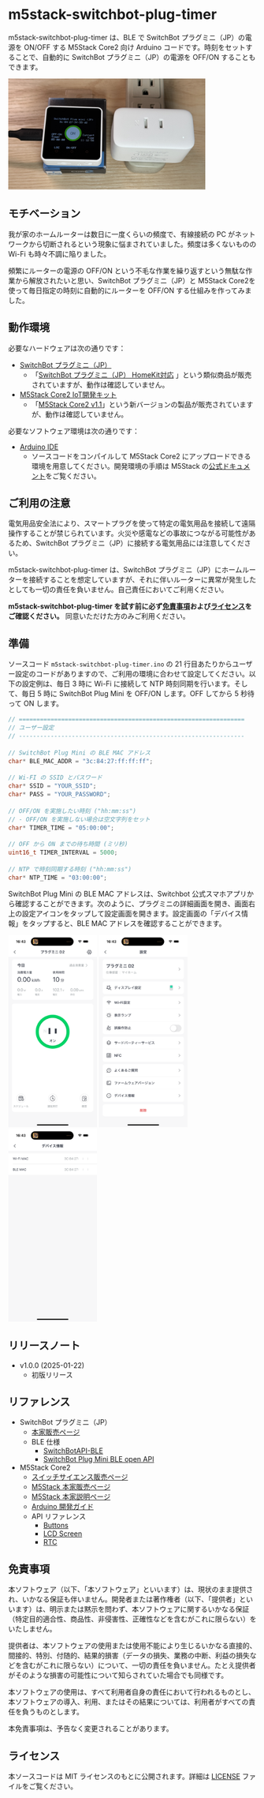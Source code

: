m5stack-switchbot-plug-timer
===============

m5stack-switchbot-plug-timer は、BLE で SwitchBot プラグミニ（JP）の電源を ON/OFF する M5Stack Core2 向け Arduino コードです。時刻をセットすることで、自動的に SwitchBot プラグミニ（JP）の電源を OFF/ON することもできます。

[<img src="imgs/top.jpg" width="400" alt="SwitchBot プラグミニ（JP）とM5Stack Core2">](imgs/top.jpg)

## モチベーション

我が家のホームルーターは数日に一度くらいの頻度で、有線接続の PC がネットワークから切断されるという現象に悩まされていました。頻度は多くないものの Wi-Fi も時々不調に陥りました。

頻繁にルーターの電源の OFF/ON という不毛な作業を繰り返すという無駄な作業から解放されたいと思い、SwitchBot プラグミニ（JP）と M5Stack Core2を使って毎日指定の時刻に自動的にルーターを OFF/ON する仕組みを作ってみました。

## 動作環境

必要なハードウェアは次の通りです：

- [SwitchBot プラグミニ（JP）](https://www.switchbot.jp/products/switchbot-plug-mini)
    - 「[SwitchBot プラグミニ（JP） HomeKit対応](https://www.switchbot.jp/products/switchbot-plugmini-homekit) 」という類似商品が販売されていますが、動作は確認していません。
- [M5Stack Core2 IoT開発キット](https://www.switch-science.com/products/6530)
    - 「[M5Stack Core2 v1.1](https://www.switch-science.com/products/9349)」という新バージョンの製品が販売されていますが、動作は確認していません。

必要なソフトウェア環境は次の通りです：

- [Arduino IDE](https://www.arduino.cc/en/software)
    - ソースコードをコンパイルして M5Stack Core2 にアップロードできる環境を用意してください。開発環境の手順は M5Stack の[公式ドキュメント](https://docs.m5stack.com/en/arduino/m5core2/program)をご覧ください。

## ご利用の注意

電気用品安全法により、スマートプラグを使って特定の電気用品を接続して遠隔操作することが禁じられています。火災や感電などの事故につながる可能性があるため、SwitchBot プラグミニ（JP）に接続する電気用品には注意してください。

m5stack-switchbot-plug-timer は、SwitchBot プラグミニ（JP）にホームルーターを接続することを想定していますが、それに伴いルーターに異常が発生したとしても一切の責任を負いません。自己責任においてご利用ください。

**m5stack-switchbot-plug-timer を試す前に必ず[免責事項](#免責事項)および[ライセンス](#ライセンス)をご確認ください。** 同意いただけた方のみご利用ください。

## 準備

ソースコード `m5stack-switchbot-plug-timer.ino` の 21 行目あたりからユーザー設定のコードがありますので、ご利用の環境に合わせて設定してください。以下の設定例は、毎日 3 時に Wi-Fi に接続して NTP 時刻同期を行います。そして、毎日 5 時に SwitchBot Plug Mini を OFF/ON します。OFF してから 5 秒待って ON します。

```cpp
// ================================================================
// ユーザー設定
// ----------------------------------------------------------------

// SwitchBot Plug Mini の BLE MAC アドレス
char* BLE_MAC_ADDR = "3c:84:27:ff:ff:ff";

// Wi-FI の SSID とパスワード
char* SSID = "YOUR_SSID";
char* PASS = "YOUR_PASSWORD";

// OFF/ON を実施したい時刻 ("hh:mm:ss")
// - OFF/ON を実施しない場合は空文字列をセット
char* TIMER_TIME = "05:00:00";

// OFF から ON までの待ち時間 (ミリ秒)
uint16_t TIMER_INTERVAL = 5000;

// NTP で時刻同期する時刻 ("hh:mm:ss")
char* NTP_TIME = "03:00:00";
```

SwitchBot Plug Mini の BLE MAC アドレスは、Switchbot 公式スマホアプリから確認することができます。次のように、プラグミニの詳細画面を開き、画面右上の設定アイコンをタップして設定画面を開きます。設定画面の「デバイス情報」をタップすると、BLE MAC アドレスを確認することができます。

[<img src="imgs/macaddr1.png" width="180" alt="">](imgs/macaddr1.png)
[<img src="imgs/macaddr2.png" width="180" alt="">](imgs/macaddr2.png)
[<img src="imgs/macaddr3.png" width="180" alt="">](imgs/macaddr3.png)

## リリースノート

* v1.0.0 (2025-01-22)
  * 初版リリース

## リファレンス

* SwitchBot プラグミニ（JP）
    * [本家販売ページ](https://www.switchbot.jp/products/switchbot-plug-mini)
    * BLE 仕様 
        * [SwitchBotAPI-BLE](https://github.com/OpenWonderLabs/SwitchBotAPI-BLE/tree/latest)
        * [SwitchBot Plug Mini BLE open API](https://github.com/OpenWonderLabs/SwitchBotAPI-BLE/blob/latest/devicetypes/plugmini.md)
* M5Stack Core2
    * [スイッチサイエンス販売ページ](https://www.switch-science.com/products/6530)
    * [M5Stack 本家販売ページ](https://shop.m5stack.com/products/m5stack-core2-esp32-iot-development-kit)
    * [M5Stack 本家説明ページ](https://docs.m5stack.com/en/core/core2)
    * [Arduino 開発ガイド](https://docs.m5stack.com/en/arduino/arduino_ide)
    * API リファレンス
        * [Buttons](https://docs.m5stack.com/en/arduino/m5core2/button)
        * [LCD Screen](https://docs.m5stack.com/en/arduino/m5core2/lcd_api)
        * [RTC](https://docs.m5stack.com/en/arduino/m5core2/rtc_api)

## 免責事項

本ソフトウェア（以下、「本ソフトウェア」といいます）は、現状のまま提供され、いかなる保証も伴いません。開発者または著作権者（以下、「提供者」といいます）は、明示または黙示を問わず、本ソフトウェアに関するいかなる保証（特定目的適合性、商品性、非侵害性、正確性などを含むがこれに限らない）をいたしません。

提供者は、本ソフトウェアの使用または使用不能により生じるいかなる直接的、間接的、特別、付随的、結果的損害（データの損失、業務の中断、利益の損失などを含むがこれに限らない）について、一切の責任を負いません。たとえ提供者がそのような損害の可能性について知らされていた場合でも同様です。

本ソフトウェアの使用は、すべて利用者自身の責任において行われるものとし、本ソフトウェアの導入、利用、またはその結果については、利用者がすべての責任を負うものとします。

本免責事項は、予告なく変更されることがあります。

## ライセンス

本ソースコードは MIT ライセンスのもとに公開されます。詳細は [LICENSE](LICENSE) ファイルをご覧ください。

